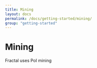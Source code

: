 ```yaml
---
title: Mining
layout: docs
permalink: /docs/getting-started/mining/
group: "getting-started"
---
```


# Mining

Fractal uses PoI mining